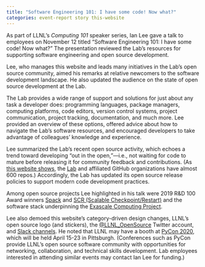 ```yaml
---
title: "Software Engineering 101: I have some code! Now what?"
categories: event-report story this-website
---
```


As part of LLNL’s _Computing 101_ speaker series, Ian Lee gave a talk to employees on November 12 titled “Software Engineering 101: I have some code! Now what?” The presentation reviewed the Lab’s resources for supporting software engineering and open source development.

Lee, who manages this website and leads many initiatives in the Lab’s open source community, aimed his remarks at relative newcomers to the software development landscape. He also updated the audience on the state of open source development at the Lab.

The Lab provides a wide range of support and solutions for just about any task a developer does: programming languages, package managers, computing platforms, code editors, version control systems, project communication, project tracking, documentation, and much more. Lee provided an overview of these options, offered advice about how to navigate the Lab’s software resources, and encouraged developers to take advantage of colleagues’ knowledge and experience.

Lee summarized the Lab’s recent open source activity, which echoes a trend toward developing “out in the open,”&mdash;i.e., not waiting for code to mature before releasing it for community feedback and contributions. (As [this website shows](https://software.llnl.gov/visualize/), the [Lab](https://github.com/llnl) and affiliated GitHub organizations have almost 600 repos.) Accordingly, the Lab has updated its open source release policies to support modern code development practices.

Among open source projects Lee highlighted in his talk were 2019 R&D 100 Award winners [Spack](https://github.com/spack) and [SCR (Scalable Checkpoint/Restart)](https://github.com/LLNL/scr) and the software stack underpinning the [Exascale Computing Project](https://www.exascaleproject.org/).

Lee also demoed this website’s category-driven design changes, LLNL’s open source logo (and stickers), the [@LLNL_OpenSource](https://twitter.com/LLNL_OpenSource) Twitter account, and [Slack channels](https://llnl.slack.com). He noted that LLNL may have a booth at [PyCon 2020](https://us.pycon.org/2020/), which will be held April 15-23 in Pittsburgh. (Conferences such as PyCon provide LLNL’s open source software community with opportunities for networking, collaboration, and technical skills development. Lab employees interested in attending similar events may contact Ian Lee for funding.)
